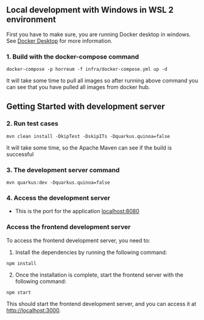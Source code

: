 ## Local development with Windows in WSL 2 environment
First you have to make sure, you are running Docker desktop in windows. See [Docker Desktop](https://www.docker.com/products/docker-desktop/) for more information.

 
### 1. Build with the docker-compose command
```
docker-compose -p horreum -f infra/docker-compose.yml up -d
```

 It will take some time to pull all images so after running above command you can see that you have pulled all images from docker hub.

 
## Getting Started with development server

### 2. Run  test cases
```
mvn clean install -DkipTest -DskipITs -Dquarkus.quinoa=false
```
 It will take some time, so the Apache Maven can see if the build is successful
 
### 3. The development server command

```
mvn quarkus:dev -Dquarkus.quinoa=false
```

### 4. Access the development server
* This is the port for the application [localhost:8080](http://localhost:8080)

### Access the frontend development server

To access the frontend development server, you need to:

1. Install the dependencies by running the following command:

```
npm install
```
2. Once the installation is complete, start the frontend server with the following command:

```
npm start
```
This should start the frontend development server, and you can access it at [http://localhost:3000](http://localhost:3000).
